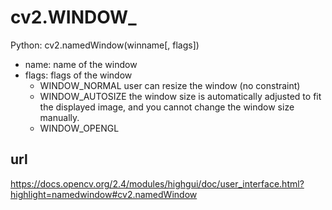 # cv2.WINDOW_

Python: cv2.namedWindow(winname[, flags])
- name: name of the window
- flags: flags of the window
    - WINDOW_NORMAL user can resize the window (no constraint)
    - WINDOW_AUTOSIZE the window size is automatically adjusted to fit the displayed image, and you cannot change the window size manually.
    - WINDOW_OPENGL

## url
https://docs.opencv.org/2.4/modules/highgui/doc/user_interface.html?highlight=namedwindow#cv2.namedWindow